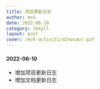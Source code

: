 ```yaml
---
title: 项目更新日志
author: mck
date: 2022-06-10
category: Jekyll
layout: post
cover: /mck-activiti/dinosaur.gif
---
```



#### 2022-06-10
- 增加项目更新日志
- 增加文档更新日志